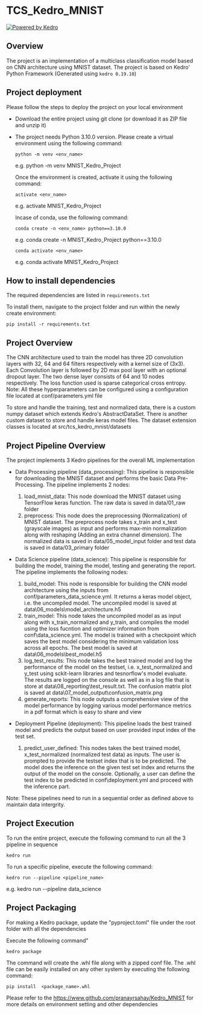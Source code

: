# TCS_Kedro_MNIST

[![Powered by Kedro](https://img.shields.io/badge/powered_by-kedro-ffc900?logo=kedro)](https://kedro.org)

## Overview

The project is an implementation of a multiclass classification model based on CNN architecture using MNIST dataset. The project is based on Kedro' Python Framework (Generated using `kedro 0.19.10`)

## Project deployment

Please follow the steps to deploy the project on your local environment 

* Download the entire project using git clone (or download it as ZIP file and unzip it)
* The project needs Python 3.10.0 version. Please create a virtual environment using the following command:
	```
	python -m venv <env_name>
	```
	e.g. python -m venv MNIST_Kedro_Project

	Once the environment is created, activate it using the following command:
	```
	activate <env_name> 
	```
	e.g. activate MNIST_Kedro_Project

	Incase of conda, use the following command:

	```
	conda create -n <env_name> python==3.10.0
	```
	e.g. conda create -n MNIST_Kedro_Project python==3.10.0

	```
	conda activate <env_name>
	```
	e.g. conda activate MNIST_Kedro_Project

## How to install dependencies

The required dependencies are listed in `requirements.txt` 

To install them, navigate to the project folder and run within the newly create environment: 

```
pip install -r requirements.txt
```

## Project Overview

The CNN architecture used to train the model has  three 2D convolution layers with 32, 64 and 64 filters respectively with a kernel size of (3x3). Each Convolution layer is followed by 2D max pool layer with an optional dropout layer. The two dense layer consists of 64 and 10 nodes respectively. The loss function used is sparse categorical cross entropy.
Note: All these hyperparameters can be configured using a configuration file located at conf/parameters.yml file

To store and handle the training, test and normalized data, there is a custom numpy dataset which extends Kedro's AbstractDataSet. There is another custom dataset to store and handle keras model files. The dataset extension classes is located at src/tcs_kedro_mnist/datasets

## Project Pipeline Overview

The project implements 3 Kedro pipelines for the overall ML implementation

* Data Processing pipeline (data_processing): This pipeline is responsible for downloading the MNIST dataset and performs the basic Data Pre-Processing. The pipeline implements 2 nodes:
	
	1. load_mnist_data: This node download the MNIST dataset using TensorFlow keras function. The raw data is saved in data/01_raw folder
	2. preprocess: This node does the preprocessing (Normalization) of MNIST dataset. The preprocess node takes x_train and x_test (grayscale images) as input and performs max-min normalization along with reshaping (Adding an extra channel dimension). The normalized data is saved in data/05_model_input folder and test data is saved in data/03_primary folder

* Data Science pipeline (data_science): This pipeline is responsible for building the model, training the model, testing and generating the report. The pipeline implements the following nodes:

	1. build_model: This node is responsible for building the CNN model architecture using the inputs from conf/parameters_data_science.yml. It returns a keras model object, i.e. the uncompiled model. The uncompiled model is saved at data\06_models\model_architecture.h5
	2. train_model: This node takes the uncompiled model as as input along with x_train_normalized and y_train, and compiles the model using the loss fucntion and optimizer information from conf\data_science.yml. The model is trained with a checkpoint which saves the best model considering the minimum validation loss across all epochs. The best model is saved at data\06_models\best_model.h5
	3. log_test_results: This node takes the best trained model and log the performance of the model on the testset, i.e. x_test_normalized and y_test using sckit-learn libraries and tesnorflow's model evaluate. The results are logged on the console as well as in a log file that is store at data\08_reporting\test_result.txt. The confusion matrix plot is saved at data\07_model_output\confusion_matrix.png
	4. generate_reports: This node outputs a comprehensive view of the model performance by logging various model performance metrics in a pdf format which is easy to share and view

* Deployment Pipeline (deployment): This pipeline loads the best trained model and predicts the output based on user provided input index of the test set.

	1. predict_user_defined: This nodes takes the best trained model, x_test_normalized (normalized test data) as inputs. The user is prompted to provide the testset index that is to be predicted. The model does the inference on the given test set index and returns the output of the model on the console. Optionally, a user can define the test index to be predicted in conf\deployment.yml  and proceed with the inference part.

Note: These pipelines need to run in a sequential order as defined above to maintain data intergrity.

## Project Execution

To run the entire project, execute the following command to run all the 3 pipeline in sequence

```
kedro run
```
To run a specific pipeline, execute the following command:

```
kedro run --pipeline <pipeline_name>
```
e.g. kedro run --pipeline data_science


## Project Packaging 

For making a Kedro package, update the "pyproject.toml" file under the root folder with all the dependencies

Execute the following command"

```
kedro package
```
The command will create the .whl file along with a zipped conf file. The .whl file can be easily installed on any other system by executing the following command:

```
pip install  <package_name>.whl
```
Please refer to the https://www.github.com/pranayrsahay/Kedro_MNIST for more details on environment setting and other dependencies
